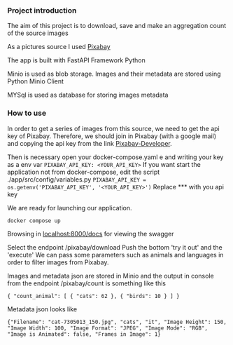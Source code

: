 ### Project introduction

The aim of this project is to download, save and make an aggregation count of the source images

As a pictures source I used [Pixabay](https://pixabay.com/)

The app is built with FastAPI Framework Python

Minio is used as blob storage. Images and their metadata are stored using Python Minio Client

MYSql is used as database for storing images metadata

### How to use

In order to get a series of images from this source, we need to get the api key of Pixabay.
Therefore, we should join in Pixabay (with a google mail) and copying the api key from the link [Pixabay-Developer](https://pixabay.com/api/docs/).

Then is necessary open your docker-compose.yaml e and writing your key as a env var
`PIXABAY_API_KEY: <YOUR_API_KEY>`
If you want start the application not from docker-compose, edit the script ./app/src/config/variables.py
`PIXABAY_API_KEY = os.getenv('PIXABAY_API_KEY', '<YOUR_API_KEY>')`
Replace *** with you api key

We are ready for launching our application.

`docker compose up`

Browsing in [localhost:8000/docs](localhost:8000/docs) for viewing the swagger

Select the endpoint /pixabay/download
Push the bottom 'try it out' and the 'execute'
We can pass some parameters such as animals and languages in order to filter images from Pixabay.

Images and metadata json are stored in Minio and the output in console from the endpoint /pixabay/count is something like this

`{
  "count_animal": [
    {
      "cats": 62
    },
    {
      "birds": 10
    }
  ]
}`

Metadata json looks like 

`{"Filename": "cat-7305013_150.jpg", "cats", "it", "Image Height": 150, "Image Width": 100, "Image Format": "JPEG", "Image Mode": "RGB", "Image is Animated": false, "Frames in Image": 1}`
